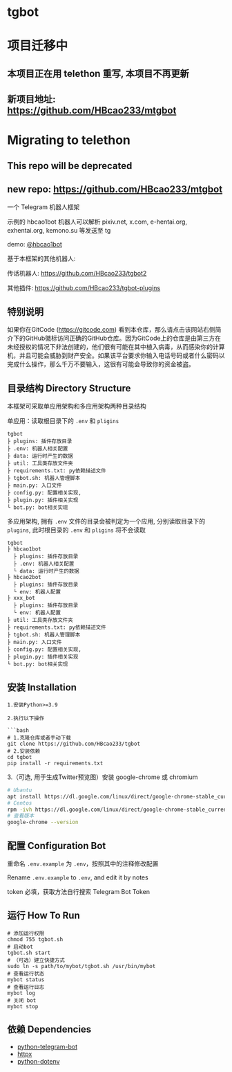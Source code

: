# tgbot
# 项目迁移中
## 本项目正在用 telethon 重写, 本项目不再更新
## 新项目地址: https://github.com/HBcao233/mtgbot
# Migrating to telethon
## This repo will be deprecated
## new repo: https://github.com/HBcao233/mtgbot

一个 Telegram 机器人框架

示例的 hbcao1bot 机器人可以解析 pixiv.net, x.com, e-hentai.org, exhentai.org, kemono.su 等发送至 tg

demo: [@hbcao1bot](https://t.me/hbcao1bot)

基于本框架的其他机器人: 

传话机器人: https://github.com/HBcao233/tgbot2

其他插件: https://github.com/HBcao233/tgbot-plugins

## 特别说明

如果你在GitCode (https://gitcode.com) 看到本仓库，那么请点击该网站右侧简介下的GitHub徽标访问正确的GitHub仓库。因为GitCode上的仓库是由第三方在未经授权的情况下非法创建的，他们很有可能在其中植入病毒，从而感染你的计算机，并且可能会威胁到财产安全。如果该平台要求你输入电话号码或者什么密码以完成什么操作，那么千万不要输入，这很有可能会导致你的资金被盗。

## 目录结构 Directory Structure
本框架可采取单应用架构和多应用架构两种目录结构

单应用：读取根目录下的 `.env` 和 `pligins`
```
tgbot
├ plugins: 插件存放目录
├ .env: 机器人相关配置
├ data: 运行时产生的数据
├ util: 工具类存放文件夹
├ requirements.txt: py依赖描述文件
├ tgbot.sh: 机器人管理脚本
├ main.py: 入口文件
├ config.py: 配置相关实现,
├ plugin.py: 插件相关实现
└ bot.py: bot相关实现
```

多应用架构, 拥有 `.env` 文件的目录会被判定为一个应用, 分别读取目录下的 `plugins`, 此时根目录的 `.env` 和 `pligins` 将不会读取
```
tgbot
├ hbcao1bot
  ├ plugins: 插件存放目录
  ├ .env: 机器人相关配置
  └ data: 运行时产生的数据
├ hbcao2bot
  ├ plugins: 插件存放目录
  └ env: 机器人配置
├ xxx_bot
  ├ plugins: 插件存放目录
  └ env: 机器人配置
├ util: 工具类存放文件夹
├ requirements.txt: py依赖描述文件
├ tgbot.sh: 机器人管理脚本
├ main.py: 入口文件
├ config.py: 配置相关实现,
├ plugin.py: 插件相关实现
└ bot.py: bot相关实现
```

## 安装 Installation
```
1.安装Python>=3.9

2.执行以下操作

```bash
# 1.克隆仓库或者手动下载
git clone https://github.com/HBcao233/tgbot
# 2.安装依赖
cd tgbot
pip install -r requirements.txt
```

3.（可选, 用于生成Twitter预览图）安装 google-chrome 或 chromium

```bash
# Ubantu
apt install https://dl.google.com/linux/direct/google-chrome-stable_current_amd64.deb
# Centos
rpm -ivh https://dl.google.com/linux/direct/google-chrome-stable_current_x86_64.rpm
# 查看版本
google-chrome --version
```


## 配置 Configuration Bot
重命名 `.env.example` 为 `.env`，按照其中的注释修改配置

Rename `.env.example` to `.env`, and edit it by notes

token 必填，获取方法自行搜索 Telegram Bot Token

## 运行 How To Run
```
# 添加运行权限
chmod 755 tgbot.sh
# 启动bot
tgbot.sh start
# （可选）建立快捷方式
sudo ln -s path/to/mybot/tgbot.sh /usr/bin/mybot
# 查看运行状态
mybot status
# 查看运行日志
mybot log
# 关闭 bot
mybot stop
```

## 依赖 Dependencies
* [python-telegram-bot](https://github.com/python-telegram-bot/python-telegram-bot)
* [httpx](https://github.com/encode/httpx)
* [python-dotenv](https://github.com/theskumar/python-dotenv)